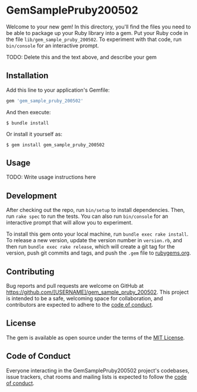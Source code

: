 # GemSamplePruby200502

Welcome to your new gem! In this directory, you'll find the files you need to be able to package up your Ruby library into a gem. Put your Ruby code in the file `lib/gem_sample_pruby_200502`. To experiment with that code, run `bin/console` for an interactive prompt.

TODO: Delete this and the text above, and describe your gem

## Installation

Add this line to your application's Gemfile:

```ruby
gem 'gem_sample_pruby_200502'
```

And then execute:

    $ bundle install

Or install it yourself as:

    $ gem install gem_sample_pruby_200502

## Usage

TODO: Write usage instructions here

## Development

After checking out the repo, run `bin/setup` to install dependencies. Then, run `rake spec` to run the tests. You can also run `bin/console` for an interactive prompt that will allow you to experiment.

To install this gem onto your local machine, run `bundle exec rake install`. To release a new version, update the version number in `version.rb`, and then run `bundle exec rake release`, which will create a git tag for the version, push git commits and tags, and push the `.gem` file to [rubygems.org](https://rubygems.org).

## Contributing

Bug reports and pull requests are welcome on GitHub at https://github.com/[USERNAME]/gem_sample_pruby_200502. This project is intended to be a safe, welcoming space for collaboration, and contributors are expected to adhere to the [code of conduct](https://github.com/[USERNAME]/gem_sample_pruby_200502/blob/master/CODE_OF_CONDUCT.md).


## License

The gem is available as open source under the terms of the [MIT License](https://opensource.org/licenses/MIT).

## Code of Conduct

Everyone interacting in the GemSamplePruby200502 project's codebases, issue trackers, chat rooms and mailing lists is expected to follow the [code of conduct](https://github.com/[USERNAME]/gem_sample_pruby_200502/blob/master/CODE_OF_CONDUCT.md).
